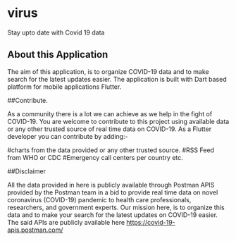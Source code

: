 # virus

Stay upto date with Covid 19 data

## About this Application

The aim of this application, is to organize COVID-19 data and to make search for the latest updates easier.
The application is built with Dart based platform for mobile applications Flutter.

##Contribute.

As a community there is a lot we can achieve as we help in the fight of COVID-19. You are welcome to contribute to this project
using available data or any other trusted source of real time data on COVID-19.
As a Flutter developer you can contribute by adding:-

#charts from the data provided or any other trusted source.
#RSS Feed from WHO or CDC
#Emergency call centers per country etc.

##Disclaimer

All the data provided in here is publicly available through Postman APIS provided by the Postman team
in a bid to provide real time data on novel coronavirus (COVID-19) pandemic to health care professionals,
researchers, and government experts.
Our mission here, is to organize this data and to make your search for the latest updates on COVID-19 easier.
The said APIs are publicly available here https://covid-19-apis.postman.com/



